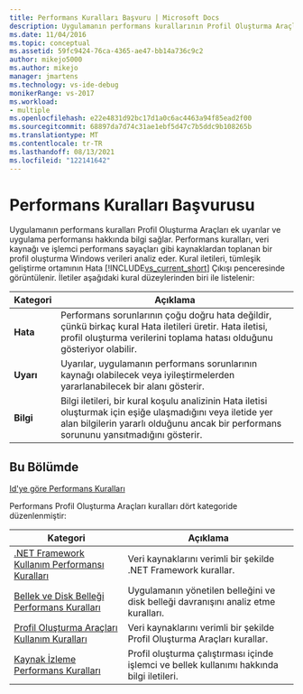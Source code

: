 ```yaml
---
title: Performans Kuralları Başvuru | Microsoft Docs
description: Uygulamanın performans kurallarının Profil Oluşturma Araçları uyarıları ve uygulama performansı hakkında bilgi sağlamayı öğrenin.
ms.date: 11/04/2016
ms.topic: conceptual
ms.assetid: 59fc9424-76ca-4365-ae47-bb14a736c9c2
author: mikejo5000
ms.author: mikejo
manager: jmartens
ms.technology: vs-ide-debug
monikerRange: vs-2017
ms.workload:
- multiple
ms.openlocfilehash: e22e4831d92bc17d1a0c6ac4463a94f85ead2f00
ms.sourcegitcommit: 68897da7d74c31ae1ebf5d47c7b5ddc9b108265b
ms.translationtype: MT
ms.contentlocale: tr-TR
ms.lasthandoff: 08/13/2021
ms.locfileid: "122141642"
---
```

# <a name="performance-rules-reference"></a>Performans Kuralları Başvurusu
Uygulamanın performans kuralları Profil Oluşturma Araçları ek uyarılar ve uygulama performansı hakkında bilgi sağlar. Performans kuralları, veri kaynağı ve işlemci performans sayaçları gibi kaynaklardan toplanan bir profil oluşturma Windows verileri analiz eder. Kural iletileri, tümleşik geliştirme ortamının Hata [!INCLUDE[vs_current_short](../code-quality/includes/vs_current_short_md.md)] Çıkışı penceresinde görüntülenir. İletiler aşağıdaki kural düzeylerinden biri ile listelenir:

|Kategori|Açıklama|
|-|-|
|**Hata**|Performans sorunlarının çoğu doğru hata değildir, çünkü birkaç kural Hata iletileri üretir. Hata iletisi, profil oluşturma verilerini toplama hatası olduğunu gösteriyor olabilir.|
|**Uyarı**|Uyarılar, uygulamanın performans sorunlarının kaynağı olabilecek veya iyileştirmelerden yararlanabilecek bir alanı gösterir.|
|**Bilgi**|Bilgi iletileri, bir kural koşulu analizinin Hata iletisi oluşturmak için eşiğe ulaşmadığını veya iletide yer alan bilgilerin yararlı olduğunu ancak bir performans sorununu yansıtmadığını gösterir.|

## <a name="in-this-section"></a>Bu Bölümde

[Id'ye göre Performans Kuralları](../profiling/performance-rules-by-id.md)

Performans Profil Oluşturma Araçları kuralları dört kategoride düzenlenmiştir:

|Kategori|Açıklama|
|-|-|
|[.NET Framework Kullanım Performansı Kuralları](../profiling/dotnet-framework-usage-performance-rules.md)|Veri kaynaklarını verimli bir şekilde .NET Framework kurallar.|
|[Bellek ve Disk Belleği Performans Kuralları](../profiling/memory-and-paging-performance-rules.md)|Uygulamanın yönetilen belleğini ve disk belleği davranışını analiz etme kuralları.|
|[Profil Oluşturma Araçları Kullanım Kuralları](../profiling/profiling-tools-usage-rules.md)|Veri kaynaklarını verimli bir şekilde Profil Oluşturma Araçları kurallar.|
|[Kaynak İzleme Performans Kuralları](../profiling/resource-monitoring-performance-rules.md)|Profil oluşturma çalıştırması içinde işlemci ve bellek kullanımı hakkında bilgi iletileri.|
